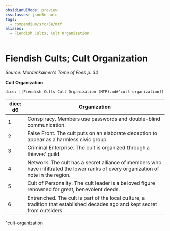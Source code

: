 ```yaml
---
obsidianUIMode: preview
cssclasses: json5e-note
tags:
  - compendium/src/5e/mtf
aliases:
  - Fiendish Cults; Cult Organization
---
```

# Fiendish Cults; Cult Organization
*Source: Mordenkainen's Tome of Foes p. 34* 

**Cult Organization**

`dice: [[Fiendish Cults Cult Organization (MTF).md#^cult-organization]]`

| dice: d6 | Organization |
|----------|--------------|
| 1 | Conspiracy. Members use passwords and double-blind communication. |
| 2 | False Front. The cult puts on an elaborate deception to appear as a harmless civic group. |
| 3 | Criminal Enterprise. The cult is organized through a thieves' guild. |
| 4 | Network. The cult has a secret alliance of members who have infiltrated the lower ranks of every organization of note in the region. |
| 5 | Cult of Personality. The cult leader is a beloved figure renowned for great, benevolent deeds. |
| 6 | Entrenched. The cult is part of the local culture, a tradition that established decades ago and kept secret from outsiders. |
^cult-organization
